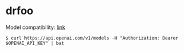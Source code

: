 # drfoo

Model compatibility: [link](https://platform.openai.com/docs/models/model-endpoint-compatibility)

```
$ curl https://api.openai.com/v1/models -H "Authorization: Bearer $OPENAI_API_KEY" | bat
```
